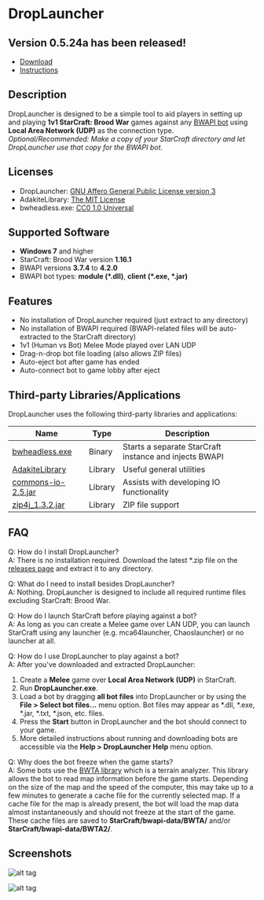 # DropLauncher

## Version 0.5.24a has been released!

* [Download](https://github.com/adakitesystems/DropLauncher/releases)
* [Instructions](INSTRUCTIONS.md)

## Description
DropLauncher is designed to be a simple tool to aid players in setting up and playing **1v1 StarCraft: Brood War** games against any [BWAPI bot](https://github.com/bwapi/bwapi) using **Local Area Network (UDP)** as the connection type. *Optional/Recommended: Make a copy of your StarCraft directory and let DropLauncher use that copy for the BWAPI bot.*

## Licenses
* DropLauncher: [GNU Affero General Public License version 3](https://www.gnu.org/licenses/agpl-3.0.en.html)
* AdakiteLibrary: [The MIT License](https://opensource.org/licenses/MIT)
* bwheadless.exe: [CC0 1.0 Universal](https://github.com/tscmoo/bwheadless/blob/master/LICENSE)

## Supported Software
* **Windows 7** and higher
* StarCraft: Brood War version **1.16.1**
* BWAPI versions **3.7.4** to **4.2.0**
* BWAPI bot types: **module (\*.dll)**, **client (\*.exe, \*.jar)**

## Features
* No installation of DropLauncher required (just extract to any directory)
* No installation of BWAPI required (BWAPI-related files will be auto-extracted to the StarCraft directory)
* 1v1 (Human vs Bot) Melee Mode played over LAN UDP
* Drag-n-drop bot file loading (also allows ZIP files)
* Auto-eject bot after game has ended
* Auto-connect bot to game lobby after eject

## Third-party Libraries/Applications

DropLauncher uses the following third-party libraries and applications:

| Name | Type | Description |
|-|-|-|
| [bwheadless.exe](https://github.com/tscmoo/bwheadless) | Binary | Starts a separate StarCraft instance and injects BWAPI |
| [AdakiteLibrary](https://github.com/adakitesystems/AdakiteLibrary) | Library | Useful general utilities |
| [commons-io-2.5.jar](https://commons.apache.org/proper/commons-io/) | Library | Assists with developing IO functionality
| [zip4j_1.3.2.jar](http://www.lingala.net/zip4j/) | Library | ZIP file support

## FAQ

Q: How do I install DropLauncher?<br/>
A: There is no installation required. Download the latest *.zip file on the [releases page](https://github.com/adakitesystems/DropLauncher/releases) and extract it to any directory.

Q: What do I need to install besides DropLauncher?<br/>
A: Nothing. DropLauncher is designed to include all required runtime files excluding StarCraft: Brood War.

Q: How do I launch StarCraft before playing against a bot?<br/>
A: As long as you can create a Melee game over LAN UDP, you can launch StarCraft using any launcher (e.g. mca64launcher, Chaoslauncher) or no launcher at all.

Q: How do I use DropLauncher to play against a bot?<br/>
A: After you've downloaded and extracted DropLauncher:
1. Create a **Melee** game over **Local Area Network (UDP)** in StarCraft.
2. Run **DropLauncher.exe**.
3. Load a bot by dragging **all bot files** into DropLauncher or by using the **File > Select bot files...** menu option. Bot files may appear as \*.dll, \*.exe, \*.jar, \*.txt, \*.json, etc. files.
4. Press the **Start** button in DropLauncher and the bot should connect to your game.
5. More detailed instructions about running and downloading bots are accessible via the **Help > DropLauncher Help** menu option.

Q: Why does the bot freeze when the game starts?<br/>
A: Some bots use the [BWTA library](https://bitbucket.org/auriarte/bwta2) which is a terrain analyzer. This library allows the bot to read map information before the game starts. Depending on the size of the map and the speed of the computer, this may take up to a few minutes to generate a cache file for the currently selected map. If a cache file for the map is already present, the bot will load the map data almost instantaneously and should not freeze at the start of the game. These cache files are saved to **StarCraft/bwapi-data/BWTA/** and/or **StarCraft/bwapi-data/BWTA2/**.

## Screenshots

![alt tag](https://i.imgur.com/DXylcdQ.png)

![alt tag](https://i.imgur.com/JpO9Lhd.png)
